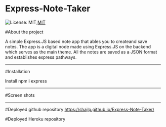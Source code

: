 # Express-Note-Taker

![License: MIT](https://img.shields.io/badge/License-MIT-yellow.svg),[MIT](https://img.shields.io/badge/MIT-License-green)

#About the project

A simple Express.JS based note app that ables you to createand save notes.
The app is a digital node made using Express.JS on the backend which serves as the main theme.  All the notes are saved as a JSON format and establishes express pathways.

____________________________________________________________________________________________

#Installation

Install npm i express
____________________________________________________________________________________________

#Screen shots



____________________________________________________________________________________________

#Deployed github repository
https://shajlp.github.io/Express-Note-Taker/

#Deployed Heroku repository


